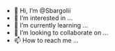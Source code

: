 - 👋 Hi, I’m @Sbargolii
- 👀 I’m interested in ...
- 🌱 I’m currently learning ...
- 💞️ I’m looking to collaborate on ...
- 📫 How to reach me ...

<!---
Sbargolii/Sbargolii is a ✨ special ✨ repository because its `README.md` (this file) appears on your GitHub profile.
You can click the Preview link to take a look at your changes.
--->
